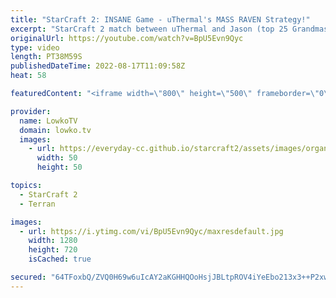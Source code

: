 ```yaml
---
title: "StarCraft 2: INSANE Game - uThermal's MASS RAVEN Strategy!"
excerpt: "StarCraft 2 match between uThermal and Jason (top 25 Grandmaster on NA) where uThermal plays his latest strategy: Mass Raven and Hellion. This is a crazy macro game of Terran versus Terran with hundreds of Hellions and Ravens.  uThermal's Hellion Raven to Grandmaster League: https://www.youtube.com/playlist?list=PLhaCXeA_nfD0yq1NJ8C7dZi9vRxYfEHNW"
originalUrl: https://youtube.com/watch?v=BpU5Evn9Qyc
type: video
length: PT38M59S
publishedDateTime: 2022-08-17T11:09:58Z
heat: 58

featuredContent: "<iframe width=\"800\" height=\"500\" frameborder=\"0\" src=\"https://www.youtube.com/embed/BpU5Evn9Qyc\" allow=\"accelerometer; autoplay; encrypted-media; gyroscope; picture-in-picture\" allowfullscreen></iframe>"

provider:
  name: LowkoTV
  domain: lowko.tv
  images:
    - url: https://everyday-cc.github.io/starcraft2/assets/images/organizations/lowko.tv-50x50.jpg
      width: 50
      height: 50

topics:
  - StarCraft 2
  - Terran

images:
  - url: https://i.ytimg.com/vi/BpU5Evn9Qyc/maxresdefault.jpg
    width: 1280
    height: 720
    isCached: true

secured: "64TFoxbQ/ZVQ0H69w6uIcAY2aKGHHQOoHsjJBLtpROV4iYeEbo213x3++P2xwlxSxvanWZnEi4bk7jkymn0MTJ7aMfdqqYfc8AWvDWXTqnopJFHFxu64P007ini5kJ2/8IQRGcuMZYlu5d+a3L3D/TVM7oZEwI4/3+4gNJmt8q9Frqr34P/Ek+vnfRaF4+TUnbAOuuE0KUcu28YBY1nKqI6bJbxqB6UssoTAFBGE0M2NNRlAbjAYHn/ieugcwTOKf7KMIuu8jOfdEOD4lSOhY8tUQnumV5Zut7TTNnhYlU6ovhbcvgArovJbtwU1VA36p3JLkYOgIP5XsPiw785WypKqIOsEsEFuaxu7N/AnW+9x4e+1w0DSVPMTKESJH0VdFbfSN2Co2bOBZgTIc7XdAEIetMcmy3ZLf4oe0jGRg1hLxrJOkW+yNDALLWHxTP5b;ezJ7Gg6IYriiQWN925HfNg=="
---
```


